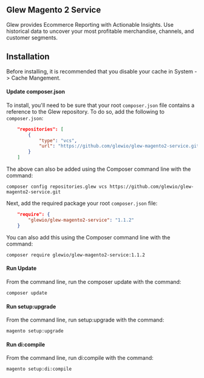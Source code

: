## Glew Magento 2 Service

Glew provides Ecommerce Reporting with Actionable Insights.  Use historical data to uncover your most profitable merchandise, channels, and customer segments.

## Installation

Before installing, it is recommended that you disable your cache in System -> Cache Mangement.

#### Update composer.json
To install, you'll need to be sure that your root `composer.json` file contains a reference to the Glew repository.  To do so, add the following to `composer.json`:

```json
    "repositories": [
        {
            "type": "vcs",                                                                                                              
            "url": "https://github.com/glewio/glew-magento2-service.git"
        }
    ]
```

The above can also be added using the Composer command line with the command:

    composer config repositories.glew vcs https://github.com/glewio/glew-magento2-service.git

Next, add the required package your root `composer.json` file:

```json
    "require": {
        "glewio/glew-magento2-service": "1.1.2"
    }
```

You can also add this using the Composer command line with the command:

    composer require glewio/glew-magento2-service:1.1.2

#### Run Update
From the command line, run the composer update with the command:

    composer update

#### Run setup:upgrade
From the command line, run setup:upgrade with the command:

    magento setup:upgrade

#### Run di:compile
From the command line, run di:compile with the command:

    magento setup:di:compile
